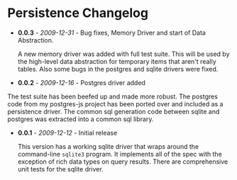 # Persistence Changelog

 - **0.0.3** - *2009-12-31* - Bug fixes, Memory Driver and start of Data Abstraction.

   A new memory driver was added with full test suite.  This will be used by the high-level data abstraction for temporary items that aren't really tables.  Also some bugs in the postgres and sqlite drivers were fixed.

 - **0.0.2** - *2009-12-16* - Postgres driver added

  The test suite has been beefed up and made more robust.  The postgres code from my postgres-js project has been ported over and included as a persistence driver.  The common sql generation code between sqlite and postgres was extracted into a common sql library.

 - **0.0.1** - *2009-12-12* - Initial release

   This version has a working sqlite driver that wraps around the command-line `sqlite3` program.  It implements all of the spec with the exception of rich data types on query results.  There are comprehensive unit tests for the sqlite driver.

